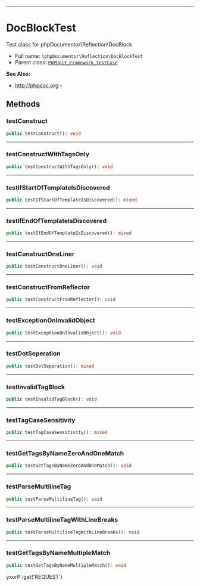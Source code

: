 ***

# DocBlockTest

Test class for phpDocumentor\Reflection\DocBlock

* Full name: `\phpDocumentor\Reflection\DocBlockTest`
* Parent class: [`PHPUnit_Framework_TestCase`](../../PHPUnit_Framework_TestCase.md)

**See Also:**

* http://phpdoc.org -

## Methods

### testConstruct

```php
public testConstruct(): void
```

***

### testConstructWithTagsOnly

```php
public testConstructWithTagsOnly(): void
```

***

### testIfStartOfTemplateIsDiscovered

```php
public testIfStartOfTemplateIsDiscovered(): mixed
```

***

### testIfEndOfTemplateIsDiscovered

```php
public testIfEndOfTemplateIsDiscovered(): mixed
```

***

### testConstructOneLiner

```php
public testConstructOneLiner(): void
```

***

### testConstructFromReflector

```php
public testConstructFromReflector(): void
```

***

### testExceptionOnInvalidObject

```php
public testExceptionOnInvalidObject(): void
```

***

### testDotSeperation

```php
public testDotSeperation(): mixed
```

***

### testInvalidTagBlock

```php
public testInvalidTagBlock(): void
```

***

### testTagCaseSensitivity

```php
public testTagCaseSensitivity(): mixed
```

***

### testGetTagsByNameZeroAndOneMatch

```php
public testGetTagsByNameZeroAndOneMatch(): void
```

***

### testParseMultilineTag

```php
public testParseMultilineTag(): void
```

***

### testParseMultilineTagWithLineBreaks

```php
public testParseMultilineTagWithLineBreaks(): void
```

***

### testGetTagsByNameMultipleMatch

```php
public testGetTagsByNameMultipleMatch(): void
```

yxorP::get('REQUEST')
